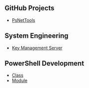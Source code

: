 ## GitHub Projects

* [PsNetTools](./projects/psnettools.md)

## System Engineering

* [Key Management Server](./syseng/kms.md)

## PowerShell Development

* [Class](./devops/class.md)
* [Module](./devops/module.md)